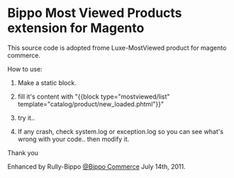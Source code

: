 # Bippo Most Viewed Products extension for Magento

This source code is adopted frome Luxe-MostViewed product for magento commerce. 

How to use:

1. Make a static block.

2. fill it's content with "{{block type="mostviewed/list" template="catalog/product/new_loaded.phtml"}}"

3. try it..

4. If any crash, check system.log or exception.log so you can see what's wrong with your code.. then modify it.



Thank you

Enhanced by Rully-Bippo [@Bippo Commerce](http://www.bippo.co.id) July 14th, 2011.
